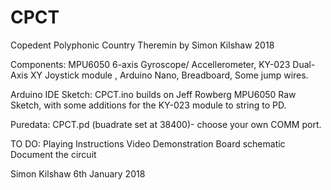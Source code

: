 # CPCT
Copedent Polyphonic Country Theremin by Simon Kilshaw 2018

Components: MPU6050 6-axis Gyroscope/ Accellerometer, KY-023 Dual-Axis XY Joystick module , Arduino Nano, Breadboard,  Some jump wires.

Arduino IDE Sketch: CPCT.ino builds on Jeff Rowberg MPU6050 Raw Sketch, with some additions for the KY-023 module to string to PD.

Puredata: CPCT.pd (buadrate set at 38400)- choose your own COMM port.

TO DO: 
Playing Instructions
Video Demonstration
Board schematic
Document the circuit

Simon Kilshaw
6th January 2018

